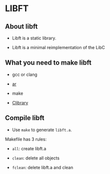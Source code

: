 # LIBFT

## About libft
* Libft is a static library.

* Libft is a minimal reimplementation of the LibC

## What you need to make libft

* gcc or clang

* [ar](https://linux.die.net/man/1/ar)

* make

* [Clibrary](https://en.wikipedia.org/wiki/C_standard_library)

## Compile libft

* Use `make` to generate `libft.a`.


Makefile has 3 rules:

  * `all`: create libft.a
  
  * `clean`: delete all objects
  
  * `fclean`: delete libft.a and clean
